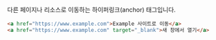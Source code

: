 # <a>

다른 페이지나 리소스로 이동하는 하이퍼링크(anchor) 태그입니다.

```html
<a href="https://www.example.com">Example 사이트로 이동</a>
<a href="https://www.example.com" target="_blank">새 창에서 열기</a>
```

